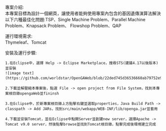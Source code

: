 專案介紹:    
    本專案目標為設計一個網頁，讓使用者能夠使用專案內包含的基因遺傳演算法解決以下六種最佳化問題:TSP、Single Machine Problem、Parallel Machine Problem、Knapsack Problem、
    Flowshop Problem、QAP

運行環境需求:    
    Thymeleaf、Tomcat

安裝及運行步驟:     
    
    1.在Eclipse中，選擇 Help -> Eclipse Marketplace，搜尋STS(建議4.17以後版本)並安裝   
    ![image text](https://github.com/worldstar/OpenGAWeb/blob/22ded745d36536660ab79752e9418282bb86bbe9/readmepicture/classpath1.png)
    
    2.下載並解壓縮本專案後，點選 File -> open project from File System，找到本專案根目錄opengaWeb並fininsh
    
    3.在Eclipse中，於新專案根目錄上方點擊右鍵並選取properties，Java Build Path -> classpath -> Add JARs，找到src/main/webapp/WEB-INF/lib/openga.jar並套用    
    
    4.下載並安裝Tomcat，並在Eclipse中點開Server並創建new server，選擇Apache -> Tomcat v9.0 server，然後點擊browse並找到Tomcat根目錄，點擊完成後環境建立完成
